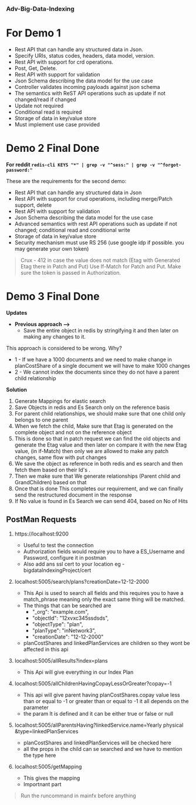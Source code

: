 ### Adv-Big-Data-Indexing
# For Demo 1

 - Rest API that can handle any structured data in Json.
 - Specify URIs, status codes, headers, data model, version.
 - Rest API with support for crd operations.
 - Post, Get, Delete.
 - Rest API with support for validation
 - Json Schema describing the data model for the use case
 - Controller validates incoming payloads against json schema
 - The semantics with ReST API operations such as update if not changed/read if changed
 - Update not required
 - Conditional read is required
 - Storage of data in key/value store
 - Must implement use case provided

# Demo 2 Final Done 
**For reddit  `redis-cli KEYS "*" | grep -v "^sess:" | grep -v "^forgot-password:"`**

These are the requirements for the second demo:

 - Rest API that can handle any structured data in Json
 - Rest API with support for crud operations, including merge/Patch support,  delete
 - Rest API with support for validation
 - Json Schema describing the data model for the use case
 - Advanced semantics with rest API operations such as update if not changed; conditional read and conditional write
 - Storage of data in key/value store
 - Security mechanism must use RS 256 (use google idp if possible. you may generate your own token)


> Crux - 412 in case the value does not match (Etag with Generated Etag
> there in Patch and Put) Use If-Match for Patch and Put. Make sure the
> token is passed in Authorization.



# Demo 3 Final Done 

**Updates**
 - **Previous approach -->**
	 - Save the entire object in redis by stringifying it and then later on making any changes to it.

This approach is considered to be wrong.
Why?
 - 1 - If we have a 1000 documents and we need to make change in
   planCostShare of a single document we will have to make 1000 changes
 -	2 - We cannot index the documents since they do not have a parent
   child relationship

**Solution** 
1. Generate Mappings for elastic search
2. Save Objects in redis and Es Search only on the reference basis
3. For parent child relationships, we should make sure that one child only belongs to one parent 
4. When we fetch the child, Make sure that Etag is generated on the complete object and not on the reference object
5. This is done so that in patch request we can find the old objects and generate the Etag value and then later on compare it with the new Etag value, (in if-Match)   then only we are allowed to make any patch changes, same flow with put changes
6. We save the object as reference in both redis and es search and then fetch them based on their Id's .
7. Then we make sure that We generate relationships (Parent child and GrandChildren) based on that
8. Once that is done This completes our requirement, and we can finally send the restructured document in the response
9. If No value is found in Es Search we can send 404, based on No of Hits


## PostMan Requests

 1. https://localhost:9200
	
	 - Useful to test the connection
	 - Authorization fields would require you to have a ES_Username and Password, configure it in postman 	
	 - Also add ans ssl cert to your location  eg - bigdataIndexingProject/cert
 2. localhost:5005/search/plans?creationDate=12-12-2000
	 - This Api is used to search all fields and this requires you to have a match_phrase meaning only the exact same thing will be matched.
	 - The things that can be searched are 
		 - "_org":  "example.com",
		 - "objectId":  "12xvxc345ssdsds",
		 - "objectType":  "plan",
		 - "planType":  "inNetwork3",
		 - "creationDate":  "12-12-2000"
	- planCostShares and linkedPlanServices are children so they wont be affected in this api
 3. localhost:5005/allResults?index=plans
	 - This Api will give everything in our Index Plan
 4. localhost:5005/allChildrenHavingCopayLessOrGreater?copay=-1
	 - This api will give parent having  planCostShares.copay value less than or equal to -1 or greater than or equal to -1 it all depends on the parameter
	 - the param lt is defined and it can be either true or false or null
 5. localhost:5005/allParentsHaving?linkedService.name=Yearly physical    &type=linkedPlanServices 
	 - planCostShares and linkedPlanServices will be checked here
	 - all the props in the child can se searched and we have to mention the type here 
 6. localhost:5005/getMapping
	 - This gives the mapping
	 - Importnant part

   
> Run the runcommand in mainfx before anything
